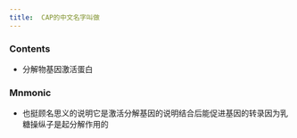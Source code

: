 ```yaml
---
title:  CAP的中文名字叫做
--- 
```


### Contents
- 分解物基因激活蛋白

### Mnmonic
- 也挺顾名思义的说明它是激活分解基因的说明结合后能促进基因的转录因为乳糖操纵子是起分解作用的
